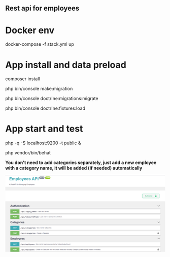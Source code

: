 ## Rest api for employees

# Docker env
docker-compose -f stack.yml up

# App install and data preload
composer install

php bin/console make:migration

php bin/console doctrine:migrations:migrate

php bin/console doctrine:fixtures:load

# App start and test
php -q -S localhost:9200 -t public &

php vendor/bin/behat

__You don't need to add categories separately, just add a new employee with a category name, it will be added (if needed) automatically__ 

![GitHub Logo](/sample.png)




